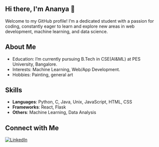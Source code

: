 ## Hi there, I'm Ananya 👋

Welcome to my GitHub profile! I’m a dedicated student with a passion for coding, constantly eager to learn and explore new areas in web development, machine learning, and data science.

## About Me

- Education: I’m currently pursuing B.Tech in CSE(AI&ML) at PES University, Bangalore.
- Interests: Machine Learning, Web/App Development.
- Hobbies: Painting, general art

## Skills

- **Languages**: Python, C, Java, Unix, JavaScript, HTML, CSS 
- **Frameworks**: React, Flask
- **Others**: Machine Learning, Data Analysis


## Connect with Me

[![LinkedIn](https://img.shields.io/badge/LinkedIn-blue?logo=linkedin&logoColor=white)](www.linkedin.com/in/ananya-b-00b99928b)


